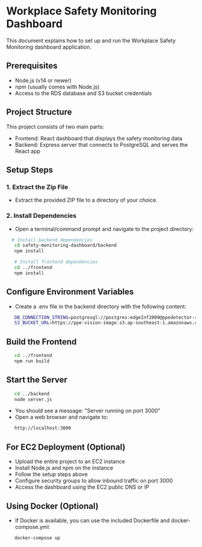 # Workplace Safety Monitoring Dashboard

This document explains how to set up and run the Workplace Safety Monitoring dashboard application.

## Prerequisites

- Node.js (v14 or newer)
- npm (usually comes with Node.js)
- Access to the RDS database and S3 bucket credentials

## Project Structure

This project consists of two main parts:

- Frontend: React dashboard that displays the safety monitoring data
- Backend: Express server that connects to PostgreSQL and serves the React app

## Setup Steps

### 1. Extract the Zip File

- Extract the provided ZIP file to a directory of your choice.

### 2. Install Dependencies

- Open a terminal/command prompt and navigate to the project directory:

```bash
  # Install backend dependencies
   cd safety-monitoring-dashboard/backend
   npm install

   # Install frontend dependencies
   cd ../frontend
   npm install
```

## Configure Environment Variables

- Create a .env file in the backend directory with the following content:

```bash
   DB_CONNECTION_STRING=postgresql://postgres:edgeInf2009@ppedetector-rds-db.ci9owh7ddycl.us-east-1.rds.amazonaws.com/ppevision
   S3_BUCKET_URL=https://ppe-vision-image.s3.ap-southeast-1.amazonaws.com
```

## Build the Frontend

```bash
   cd ../frontend
   npm run build
```
## Start the Server

```bash
   cd ../backend
   node server.js
```

- You should see a message: "Server running on port 3000"
- Open a web browser and navigate to:
```bash
   http://localhost:3000
```

## For EC2 Deployment (Optional)

- Upload the entire project to an EC2 instance
- Install Node.js and npm on the instance
- Follow the setup steps above
- Configure security groups to allow inbound traffic on port 3000
- Access the dashboard using the EC2 public DNS or IP

## Using Docker (Optional)

- If Docker is available, you can use the included Dockerfile and docker-compose.yml:
```bash
   docker-compose up
```
